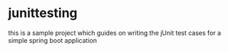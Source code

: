 # junittesting
this is a sample project which guides on writing the jUnit test cases for a simple spring boot application
